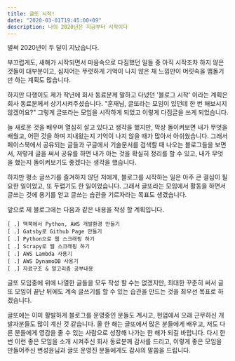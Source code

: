 ```yaml
---
title: 글또 시작!
date: "2020-03-01T19:45:00+09"
description: 나의 2020년은 지금부터 시작이다
---
```


벌써 2020년이 두 달이 지났습니다.

부끄럽게도, 새해가 시작되면서 마음속으로 다짐했던 일들 중 아직 시작조차 하지 않은 것들이 대부분이고, 심지어는 뚜렷하게 기억이 나지 않은 채 느낌만이 머릿속을 맴돌기만 하는 계획도 많습니다.

하지만 다행이도 제가 작년에 회사 동료분께 말하고 다녔던 '블로그 시작' 이라는 계획은 회사 동료분께서 상기시켜주셨습니다. "훈재님, 글또라는 모임이 있던데 한 번 해보시지 않겠어요?" 그렇게 글또라는 모임을 시작하게 되었고 이렇게 다짐글을 쓰게 되었습니다.

늘 새로운 것을 배우며 열심히 살고 있다고 생각을 했지만, 막상 돌이켜보면 내가 무엇을 배웠고, 어떤 것을 하며 지내왔는지 기억이 나지 않을 때가 많아서 아쉬웠습니다. 그래서 페이스북에서 공유되는 글들과 구글에서 기술문서를 검색할 때 나오는 블로그들을 보면서, 저렇게 글을 써서 공유를 하면 내가 아는 것을 확실히 정리를 할 수 있고, 내가 무엇을 했는지 돌이켜보기도 좋겠다는 생각을 했습니다.

하지만 평소 글쓰기를 즐겨하지 않던 저에게, 블로그를 시작하는 일은 아주 큰 결심이 필요한 일이었고, 또 두렵기도 한 일이었습니다. 그래서 글또라는 모임에서 활동을 하면서 글쓰는 것에 용기를 얻고 글쓰는 습관을 기르자라는 목표도 생겼습니다.

앞으로 제 블로그에는 다음과 같은 내용을 작성 할 계획입니다.

    [ .] 맥북에서 Python, AWS 개발환경 만들기
    [ .] Gatsby로 Github Page 만들기
    [ .] Python으로 웹 스크래핑 하기
    [ .] Scrapy로 웹 스크래핑 하기
    [ .] AWS Lambda 사용기
    [ .] AWS DynamoDB 사용기
    [ .] 자료구조 & 알고리즘 공부내용
 <!--[ .]파이썬으로 하는 MRI 리컨스트럭션-->

글또 모임중에 위에 나열한 글들을 모두 작성 할 수는 없겠지만, 최대한 꾸준히 써서 글또 모임이 끝난 뒤에도 계속 글쓰기를 할 수 있는 습관을 만드는 것을 최우선 목표로 하겠습니다.

글또에는 이미 활발하게 블로그를 운영중인 분들도 계시고, 현업에서 오래 근무하신 개발자분들도 많이 계신 것 같습니다. 올 한 해는 글또에서 많은 분들에게 배우고, 저도 다른 분들에게 영감을 줄 수 있는 사람으로 성장해 나가는 한 해가 되길 바랍니다. 다시 한 번 이런 좋은 모임을 소개 시켜주신 회사 동료분께 감사를 드리고, 이렇게 좋은 모임을 만들어주신 변성윤님과 글또 운영진 분들에게도 감사의 말씀을 드립니다.
